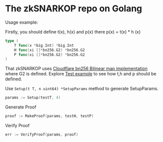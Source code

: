 # The zkSNARKOP repo on Golang

Usage example:

Firstly, you should define t(x), h(x) and p(x) there p(x) = t(x) * h (x)
```go
type (
    T func(x *big.Int) *big.Int
    H func(xi []*bn256.G2) *bn256.G2
    P func(xi []*bn256.G2) *bn256.G2
)
```

That zkSNARKOP uses [Cloudflare bn256 Bilinear map implementation](https://github.com/cloudflare/bn256) where G2 is defined.
Explore [Test example](./main_test.go) to see how t,h and p should be defined.

Use `Setup(t T, n uint64) *SetupParams` method to generate SetupParams.

```go
params := Setup(testT, 4)
```

Generate Proof
```go
proof := MakeProof(params, testH, testP)
```

Verify Proof
```go
err := VerifyProof(params, proof)
```